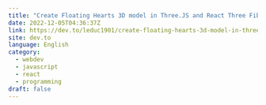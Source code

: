 ```yaml
---
title: "Create Floating Hearts 3D model in Three.JS and React Three Fiber"
date: 2022-12-05T04:36:37Z
link: https://dev.to/leduc1901/create-floating-hearts-3d-model-in-threejs-and-react-three-fiber-5gk1?utm_medium=RSS&utm_source=news.12bit.vn
site: dev.to
language: English
category:
  - webdev
  - javascript
  - react
  - programming
draft: false
---
```

